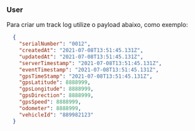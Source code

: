 ### User
Para criar um track log  utilize o payload abaixo, como exemplo:

```json
  {
    "serialNumber": "0012",
    "createdAt": "2021-07-08T13:51:45.131Z",
    "updatedAt": "2021-07-08T13:51:45.131Z",
    "serverTimestamp": "2021-07-08T13:51:45.131Z",
    "eventTimestamp": "2021-07-08T13:51:45.131Z",
    "gpsTimeStamp": "2021-07-08T13:51:45.131Z",
    "gpsLatitude": 8888999,
    "gpsLongitude": 8888999,
    "gpsDirection": 8888999,
    "gpsSpeed": 8888999,
    "odometer": 8888999,
    "vehicleId": "889982123"
  }
```
